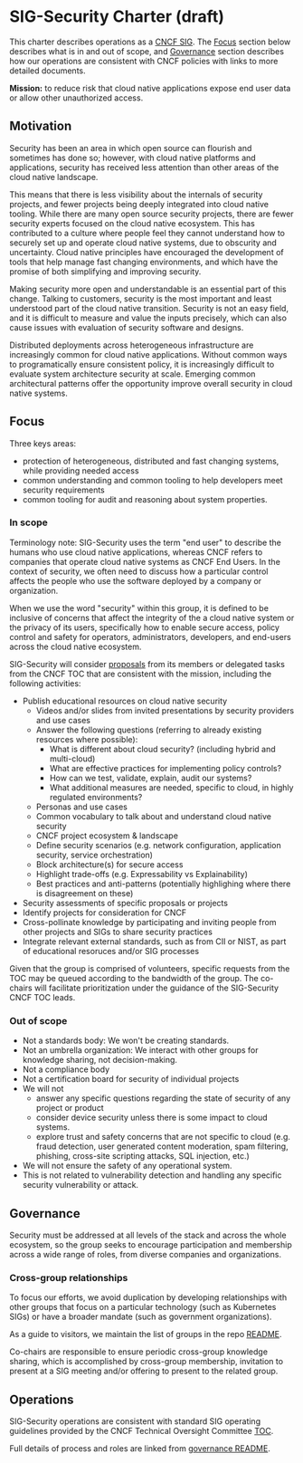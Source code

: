 # SIG-Security Charter (draft)

This charter describes operations as a [CNCF SIG](https://github.com/cncf/toc/blob/master/sigs/). The [Focus](#focus) section below describes what is in and out of scope,
and [Governance](#governance) section describes how our operations are consistent with CNCF policies with links to more detailed documents.

**Mission:** to reduce risk that cloud native
applications expose end user data or allow other unauthorized access.

## Motivation
Security has been an area in which open source can flourish and sometimes
has done so; however, with cloud native platforms and applications, security
has received less attention than other areas of the cloud native landscape.

This means that there is less visibility about the internals of security
projects, and fewer projects being deeply integrated into cloud native tooling.
While there are many open source security projects, there are fewer security
experts focused on the cloud native ecosystem. This has contributed to a culture
where people feel they cannot understand how to securely set up and operate
cloud native systems, due to obscurity and uncertainty. Cloud native principles
have encouraged the development of tools that help manage fast changing
environments, and which have the promise of both simplifying and improving
security.

Making security more open and understandable is an essential part of this
change. Talking to customers, security is the most important and least
understood part of the cloud native transition. Security is not an easy field,
and it is difficult to measure and value the inputs precisely, which can also
cause issues with evaluation of security software and designs.

Distributed deployments across heterogeneous infrastructure are increasingly
common for cloud native applications.
Without common ways to programatically ensure consistent policy,
it is increasingly difficult to evaluate system architecture security at scale.
Emerging common architectural patterns offer the opportunity
improve overall security in cloud native systems.

## Focus

Three keys areas:
* protection of heterogeneous, distributed and fast changing systems, while
providing needed access
* common understanding and common tooling to help developers meet security
requirements
* common tooling for audit and reasoning about system properties.

### In scope

Terminology note: SIG-Security uses the term "end user" to describe the humans
who use cloud native applications, whereas CNCF refers to companies that operate
cloud native systems as CNCF End Users. In the context of security, we often
need to discuss how a particular control affects the people who use the software
deployed by a company or organization.

When we use the word "security" within this group, it is defined to be inclusive
of concerns that affect the integrity of the a cloud native
system or the privacy of its users,  specifically how to enable secure
access, policy control and safety for operators, administrators,
developers, and end-users  across the cloud native ecosystem.

SIG-Security will consider [proposals](proccess.md) from its members or delegated
tasks from the CNCF TOC that are consistent with the mission, including
the following activities:

* Publish educational resources on cloud native security
  * Videos and/or slides from invited presentations by security providers and use cases
  * Answer the following questions (referring to already existing resources where possible):
      * What is different about cloud security? (including hybrid and multi-cloud)
      * What are effective practices for implementing policy controls?
      * How can we test, validate, explain, audit our systems?
      * What additional measures are needed, specific to cloud, in highly regulated environments?
  * Personas and use cases
  * Common vocabulary to talk about and understand cloud native security
  * CNCF project ecosystem & landscape
  * Define security scenarios (e.g. network configuration, application security, service orchestration)
  * Block architecture(s) for secure access
  * Highlight trade-offs (e.g. Expressability vs Explainability)
  * Best practices and anti-patterns (potentially highlighing where there is disagreement on these)
* Security assessments of specific proposals or projects
* Identify projects for consideration for CNCF
* Cross-pollinate knowledge by participating and inviting people from other projects and SIGs to share security practices
* Integrate relevant external standards, such as from CII or NIST, as part of educational resoruces and/or SIG processes

Given that the group is comprised of volunteers, specific requests from the TOC
may be queued according to the bandwidth of the group. The co-chairs will
facilitate prioritization under the guidance of the SIG-Security CNCF TOC leads.

### Out of scope
* Not a standards body: We won't be creating standards.
* Not an umbrella organization: We interact with other groups for knowledge
  sharing, not decision-making.
* Not a compliance body
* Not a certification board for security of individual projects
* We will not
  * answer any specific questions regarding the state of security of any project
    or product
  * consider device security unless there is some impact to cloud systems.
  * explore trust and safety concerns that are not specific to cloud
    (e.g. fraud detection, user generated content moderation, spam filtering,
    phishing, cross-site scripting attacks, SQL injection, etc.)
* We will not ensure the safety of any operational system.
* This is not related to vulnerability detection and handling any specific
  security vulnerability or attack.

## Governance

Security must be addressed at all levels of the stack and across the whole
ecosystem, so the group seeks to encourage participation and membership across
a wide range of roles, from diverse companies and organizations.

### Cross-group relationships
To focus our efforts, we avoid duplication by developing relationships with
other groups that
focus on a particular technology (such as Kubernetes SIGs) or have a broader
mandate (such as government organizations).

As a guide to visitors, we maintain the list of groups in the repo
[README](https://github.com/cncf/sig-security#related-groups).

Co-chairs are responsible to ensure periodic cross-group knowledge sharing,
which is accomplished by cross-group membership, invitation to present at
a SIG meeting and/or offering to present to the related group.

## Operations
SIG-Security operations are consistent with standard SIG operating guidelines
provided by the CNCF Technical Oversight Committee
[TOC](https://github.com/cncf/toc). 

Full details of process and roles are linked from [governance README](/governance).
